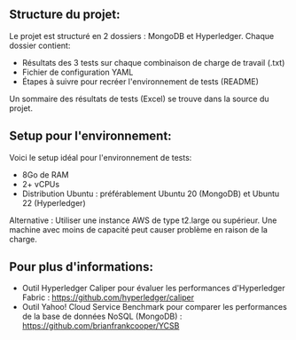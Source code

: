 ## Structure du projet:
Le projet est structuré en 2 dossiers : MongoDB et Hyperledger. Chaque dossier contient:
- Résultats des 3 tests sur chaque combinaison de charge de travail (.txt)
- Fichier de configuration YAML
- Étapes à suivre pour recréer l'environnement de tests (README)

Un sommaire des résultats de tests (Excel) se trouve dans la source du projet. 


## Setup pour l'environnement:
Voici le setup idéal pour l'environnement de tests:
- 8Go de RAM
- 2+ vCPUs
- Distribution Ubuntu : préférablement Ubuntu 20 (MongoDB) et Ubuntu 22 (Hyperledger)

Alternative : Utiliser une instance AWS de type t2.large ou supérieur. Une machine avec moins de capacité peut causer problème en raison de la charge.  


## Pour plus d'informations:
- Outil Hyperledger Caliper pour évaluer les performances d'Hyperledger Fabric : https://github.com/hyperledger/caliper
- Outil Yahoo! Cloud Service Benchmark pour comparer les performances de la base de données NoSQL (MongoDB) : https://github.com/brianfrankcooper/YCSB